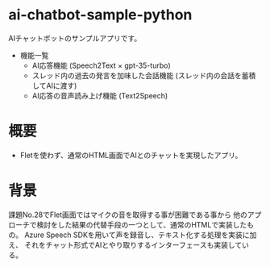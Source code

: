 # ai-chatbot-sample-python
AIチャットボットのサンプルアプリです。
* 機能一覧
    * AI応答機能 (Speech2Text × gpt-35-turbo)
    * スレッド内の過去の発言を加味した会話機能 (スレッド内の会話を蓄積してAIに渡す)
    * AI応答の音声読み上げ機能 (Text2Speech)

# 概要
* Fletを使わず、通常のHTML画面でAIとのチャットを実現したアプリ。

# 背景
課題No.28でFlet画面ではマイクの音を取得する事が困難である事から
他のアプローチで検討をした結果の代替手段の一つとして、通常のHTMLで実装したもの。
Azure Speech SDKを用いて声を録音し、テキスト化する処理を実装に加え、
それをチャット形式でAIとやり取りするインターフェースも実装している。
